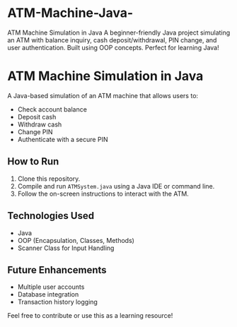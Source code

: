 # ATM-Machine-Java-
ATM Machine Simulation in Java A beginner-friendly Java project simulating an ATM with balance inquiry, cash deposit/withdrawal, PIN change, and user authentication. Built using OOP concepts. Perfect for learning Java!
# ATM Machine Simulation in Java

A Java-based simulation of an ATM machine that allows users to:
- Check account balance
- Deposit cash
- Withdraw cash
- Change PIN
- Authenticate with a secure PIN

## How to Run
1. Clone this repository.
2. Compile and run `ATMSystem.java` using a Java IDE or command line.
3. Follow the on-screen instructions to interact with the ATM.

## Technologies Used
- Java
- OOP (Encapsulation, Classes, Methods)
- Scanner Class for Input Handling

## Future Enhancements
- Multiple user accounts
- Database integration
- Transaction history logging

Feel free to contribute or use this as a learning resource!
